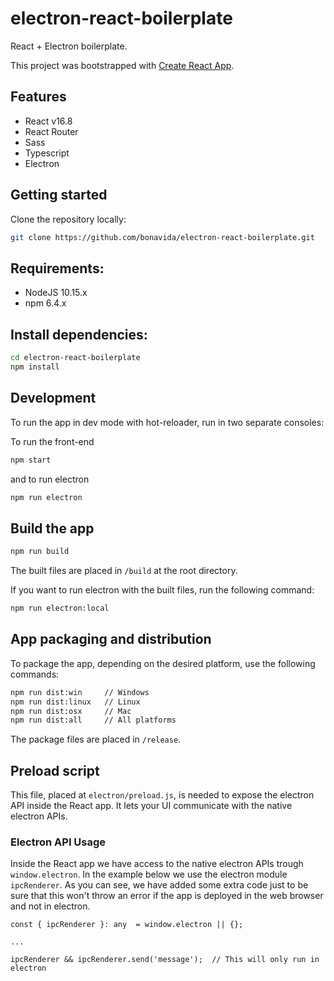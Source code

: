 # electron-react-boilerplate

React + Electron boilerplate.

This project was bootstrapped with [Create React App](https://github.com/facebookincubator/create-react-app).

## Features
- React v16.8
- React Router
- Sass
- Typescript
- Electron

## Getting started

Clone the repository locally:

``` bash
git clone https://github.com/bonavida/electron-react-boilerplate.git
```

## Requirements:

- NodeJS 10.15.x
- npm 6.4.x

## Install dependencies:

``` bash
cd electron-react-boilerplate
npm install
```

## Development

To run the app in dev mode with hot-reloader, run in two separate consoles:

To run the front-end
``` bash
npm start
```

and to run electron

``` bash
npm run electron
```

## Build the app

```bash
npm run build
```

The built files are placed in `/build` at the root directory.

If you want to run electron with the built files, run the following command:

```bash
npm run electron:local
```

## App packaging and distribution

To package the app, depending on the desired platform, use the following commands:

``` bash
npm run dist:win     // Windows
npm run dist:linux   // Linux
npm run dist:osx     // Mac
npm run dist:all     // All platforms
```

The package files are placed in `/release`.

## Preload script
This file, placed at `electron/preload.js`, is needed to expose the electron API inside the React app. It lets your UI communicate with the native electron APIs.

### Electron API Usage
Inside the React app we have access to the native electron APIs trough `window.electron`. In the example below we use the electron module `ipcRenderer`. As you can see, we have added some extra code just to be sure that this won't throw an error if the app is deployed in the web browser and not in electron.

```
const { ipcRenderer }: any  = window.electron || {};

...

ipcRenderer && ipcRenderer.send('message');  // This will only run in electron
```
